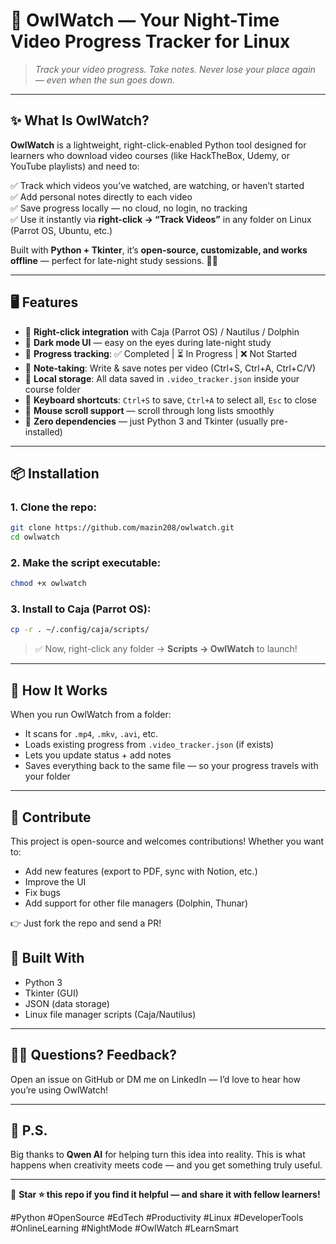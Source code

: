 # 🦉 OwlWatch — Your Night-Time Video Progress Tracker for Linux

> *Track your video progress. Take notes. Never lose your place again — even when the sun goes down.*

---

## ✨ What Is OwlWatch?

**OwlWatch** is a lightweight, right-click-enabled Python tool designed for learners who download video courses (like HackTheBox, Udemy, or YouTube playlists) and need to:

✅ Track which videos you’ve watched, are watching, or haven’t started  
✅ Add personal notes directly to each video  
✅ Save progress locally — no cloud, no login, no tracking  
✅ Use it instantly via **right-click → “Track Videos”** in any folder on Linux (Parrot OS, Ubuntu, etc.)

Built with **Python + Tkinter**, it’s **open-source, customizable, and works offline** — perfect for late-night study sessions. 🌙🦉

---

## 🖥️ Features

- 🔹 **Right-click integration** with Caja (Parrot OS) / Nautilus / Dolphin
- 🔹 **Dark mode UI** — easy on the eyes during late-night study
- 🔹 **Progress tracking**: ✅ Completed | ⏳ In Progress | ❌ Not Started
- 🔹 **Note-taking**: Write & save notes per video (Ctrl+S, Ctrl+A, Ctrl+C/V)
- 🔹 **Local storage**: All data saved in `.video_tracker.json` inside your course folder
- 🔹 **Keyboard shortcuts**: `Ctrl+S` to save, `Ctrl+A` to select all, `Esc` to close
- 🔹 **Mouse scroll support** — scroll through long lists smoothly
- 🔹 **Zero dependencies** — just Python 3 and Tkinter (usually pre-installed)

---

## 📦 Installation

### 1. Clone the repo:
```bash
git clone https://github.com/mazin208/owlwatch.git
cd owlwatch
```

### 2. Make the script executable:
```bash
chmod +x owlwatch
```

### 3. Install to Caja (Parrot OS):

```bash
cp -r . ~/.config/caja/scripts/
```

> ✅ Now, right-click any folder → **Scripts → OwlWatch** to launch!

---

## 🧩 How It Works

When you run OwlWatch from a folder:
- It scans for `.mp4`, `.mkv`, `.avi`, etc.
- Loads existing progress from `.video_tracker.json` (if exists)
- Lets you update status + add notes
- Saves everything back to the same file — so your progress travels with your folder

---

## 🤝 Contribute

This project is open-source and welcomes contributions! Whether you want to:
- Add new features (export to PDF, sync with Notion, etc.)
- Improve the UI
- Fix bugs
- Add support for other file managers (Dolphin, Thunar)

👉 Just fork the repo and send a PR!

## 🚀 Built With

- Python 3
- Tkinter (GUI)
- JSON (data storage)
- Linux file manager scripts (Caja/Nautilus)

---

## 🙋‍♂️ Questions? Feedback?

Open an issue on GitHub or DM me on LinkedIn — I’d love to hear how you’re using OwlWatch!

---

## 🌟 P.S.

Big thanks to **Qwen AI** for helping turn this idea into reality. This is what happens when creativity meets code — and you get something truly useful.

---

📌 **Star ⭐ this repo if you find it helpful — and share it with fellow learners!**

#Python #OpenSource #EdTech #Productivity #Linux #DeveloperTools #OnlineLearning #NightMode #OwlWatch #LearnSmart

